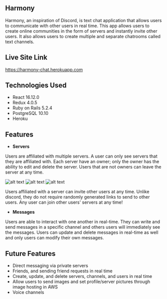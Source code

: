 ## Harmony

Harmony, an inspiration of Discord, is text chat application that allows users to communicate with other users in real time. This app allows users to create online communities in the form of servers and instantly invite other users. It also allows users to create multiple and separate chatrooms called text channels.

## Live Site Link

https://harmony-chat.herokuapp.com

## Technologies Used

* React 16.12.0
* Redux 4.0.5
* Ruby on Rails 5.2.4
* PostgreSQL 10.10
* Heroku

## Features

* **Servers**

Users are affiliated with multiple servers. A user can only see servers that they are affiliated with. Each server have an owner; only the owner has the ability to edit and delete the server. Users that are not owners can leave the server at any time.

![alt text](https://i.imgur.com/NKwKLzi.png)
![alt text](https://i.imgur.com/x3gOx1L.png)
![alt text](https://i.imgur.com/kZUs1ue.png)

Users affiliated with a server can invite other users at any time. Unlike discord, they do not require randomly generated links to send to other users. Any user can join other users' servers at any time!

* **Messages**

Users are able to interact with one another in real-time. They can write and send messages in a specific channel and others users will immediately see the messages. Users can update and delete messages in real-time as well and only users can modify their own messages.


## Future Features
* Direct messaging via private servers
* Friends, and sending friend requests in real time
* Create, update, and delete servers, channels, and users in real time
* Allow users to send images and set profile/server pictures through image hosting in AWS
* Voice channels
